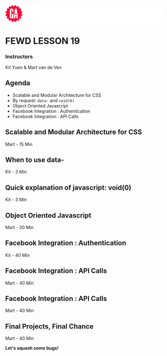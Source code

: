 ![General Assembly](assets/images/ga.png)
# FEWD LESSON 19

### Instructors
Kit Yuen & Mart van de Ven 



## Agenda
<aside class="notes"></aside>

* Scalable and Modular Architecture for CSS
* By request: `data-` and `void(0)`
* Object Oriented Javascript
* Facebook Integration : Authentication
* Facebook Integration : API Calls


## Scalable and Modular Architecture for CSS
<aside class="notes">Mart - 15 Min</aside>



## When to use data-
<aside class="notes">Kit - 3 Min</aside>



## Quick explanation of javascript: void(0)
<aside class="notes">Kit - 3 Min</aside>



## Object Oriented Javascript
<aside class="notes">Mart - 20 Min</aside>



## Facebook Integration : Authentication
<aside class="notes">Kit - 40 Min</aside>



## Facebook Integration : API Calls
<aside class="notes">Mart - 40 Min</aside>



## Facebook Integration : API Calls
<aside class="notes">Mart - 40 Min</aside>



## Final Projects, Final Chance
<aside class="notes">Mart - 40 Min</aside>

**Let's squash some bugs!**